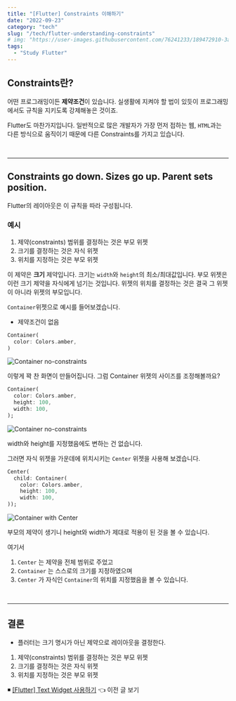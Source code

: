 ```yaml
---
title: "[Flutter] Constraints 이해하기"
date: "2022-09-23"
category: "tech"
slug: "/tech/flutter-understanding-constraints"
# img: "https://user-images.githubusercontent.com/76241233/189472910-3ae9b4a8-6fd6-484c-8e00-d07dab309b45.jpeg"
tags:
  - "Study Flutter"
---
```


## Constraints란?

어떤 프로그래밍이든 **제약조건**이 있습니다. 실생활에 지켜야 할 법이 있듯이 프로그래밍에서도 규칙을 지키도록 강제해놓은 것이죠.

Flutter도 마찬가지입니다. 일반적으로 많은 개발자가 가장 먼저 접하는 웹, `HTML`과는 다른 방식으로 움직이기 때문에 다른 Constraints를 가지고 있습니다.

<br/>

---

## Constraints go down. Sizes go up. Parent sets position.

Flutter의 레이아웃은 이 규칙을 따라 구성됩니다.

### 예시

1. 제약(constraints) 범위를 결정하는 것은 부모 위젯
2. 크기를 결정하는 것은 자식 위젯
3. 위치를 지정하는 것은 부모 위젯

이 제약은 **크기** 제약입니다. 크기는 `width`와 `height`의 최소/최대값입니다. 부모 위젯은 이런 크기 제약을 자식에게 넘기는 것입니다. 위젯의 위치를 결정하는 것은 결국 그 위젯이 아니라 위젯의 부모입니다.


`Container`위젯으로 예시를 들어보겠습니다.   

* 제약조건이 없음

```dart
Container(
  color: Colors.amber,
)
```


![Container no-constraints](https://user-images.githubusercontent.com/76241233/191666561-32625295-1853-43f1-b232-2602f0c69d22.png)

이렇게 꽉 찬 화면이 만들어집니다. 그럼 Container 위젯의 사이즈를 조정해볼까요?


```dart
Container(
  color: Colors.amber,
  height: 100,
  width: 100,
);
```

![Container no-constraints](https://user-images.githubusercontent.com/76241233/191666561-32625295-1853-43f1-b232-2602f0c69d22.png)

width와 height를 지정했음에도 변하는 건 없습니다.

그러면 자식 위젯을 가운데에 위치시키는 `Center` 위젯을 사용해 보겠습니다.

```dart
Center(
  child: Container(
    color: Colors.amber,
    height: 100,
    width: 100,
));
```

![Container with Center](https://user-images.githubusercontent.com/76241233/191667508-b884bd2e-9e91-4984-aef7-953d1acee3a7.png)

부모의 제약이 생기니 height와 width가 제대로 적용이 된 것을 볼 수 있습니다. 

여기서    
1.  `Center` 는 제약을 전체 범위로 주었고 
2. `Container` 는 스스로의 크기를 지정하였으며 
3. `Center` 가 자식인 `Container`의 위치를 지정했음을 볼 수 있습니다.

<br/>

---

## 결론

* 플러터는 크기 명시가 아닌 제약으로 레이아웃을 결정한다.

1. 제약(constraints) 범위를 결정하는 것은 부모 위젯
2. 크기를 결정하는 것은 자식 위젯
3. 위치를 지정하는 것은 부모 위젯

◾ [[Flutter] Text Widget 사용하기](/tech/flutter-text-widget) 👈 이전 글 보기